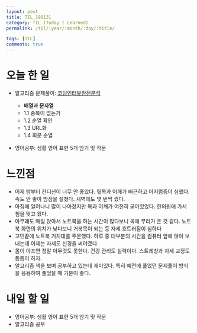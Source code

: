 ```yaml
---
layout: post
title: TIL_190131
category: TIL (Today I Learned)
permalink: /til/:year/:month/:day/:title/

tags: [TIL]
comments: true
---
```

# 오늘 한 일

- 알고리즘 문제풀이: [코딩인터뷰완전분석](http://www.kyobobook.co.kr/product/detailViewKor.laf?mallGb=KOR&ejkGb=KOR&barcode=9788966263080&orderClick=JAj)
    - **배열과 문자열**
    - 1.1 중복이 없는가
    - 1.2 순열 확인
    - 1.3 URL화
    - 1.4 회문 순열

- 영어공부: 생활 영어 표현 5개 암기 및 작문


# 느낀점
- 어제 밤부터 컨디션이 너무 안 좋았다. 뒷목과 어깨가 뻐근하고 어지럼증이 심했다. 속도 안 좋아 밤잠을 설쳤다. 새벽에도 몇 번씩 깼다.
- 아침에 일어나니 많이 나아졌지만 목과 어깨가 여전히 굳어있었다. 한의원에 가서 침을 맞고 왔다.
- 아무래도 매일 앉아서 노트북을 하는 시간이 많다보니 목에 무리가 온 것 같다. 노트북 화면의 위치가 낮다보니 거북목이 되는 등 자세 흐트러짐이 심하다
- 고민끝에 노트북 거치대를 주문했다. 하루 중 대부분의 시간을 컴퓨터 앞에 앉아 보내는데 이제는 자세도 신경을 써야겠다.
- 몸이 아프면 정말 아무것도 못한다. 건강 관리도 실력이다. 스트레칭과 자세 교정도 틈틈이 하자.
- 알고리즘 책을 보며 공부하고 있는데 재미있다. 특히 예전에 풀었던 문제풀이 방식을 응용하여 풀었을 때 기분이 좋다. 

# 내일 할 일

- 영어공부: 생활 영어 표현 5개 암기 및 작문
- 알고리즘 공부
